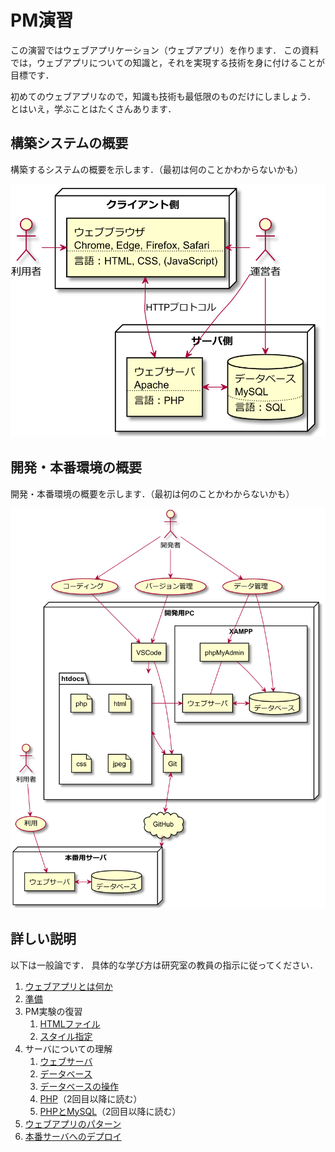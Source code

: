 # PM演習

この演習ではウェブアプリケーション（ウェブアプリ）を作ります．
この資料では，ウェブアプリについての知識と，それを実現する技術を身に付けることが目標です．

初めてのウェブアプリなので，知識も技術も最低限のものだけにしましょう．
とはいえ，学ぶことはたくさんあります．

## 構築システムの概要

構築するシステムの概要を示します．（最初は何のことかわからないかも）

[![](docs/images/usecase.svg)](docs/usecase.md)

## 開発・本番環境の概要

開発・本番環境の概要を示します．（最初は何のことかわからないかも）

[![](docs/images/environment.svg)](docs/environment.md)

## 詳しい説明

以下は一般論です．
具体的な学び方は研究室の教員の指示に従ってください．

1. [ウェブアプリとは何か](docs/introduction.md)
1. [準備](docs/setup.md)
1. PM実験の復習
    1. [HTMLファイル](docs/static-file.md)
    1. [スタイル指定](docs/style.md)
1. サーバについての理解
    1. [ウェブサーバ](docs/apache.md)
    1. [データベース](docs/database.md)
    1. [データベースの操作](docs/sql.md)
    1. [PHP](docs/php.md)（2回目以降に読む）
    1. [PHPとMySQL](docs/phpmysql.md)（2回目以降に読む）
1. [ウェブアプリのパターン](patterns/)
1. [本番サーバへのデプロイ](docs/deployment.md)
